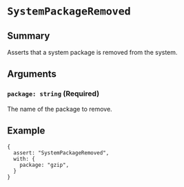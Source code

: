 # `SystemPackageRemoved`

## Summary

Asserts that a system package is removed from the system.

## Arguments

### `package: string` (Required)

The name of the package to remove.

## Example

```json5
{
  assert: "SystemPackageRemoved",
  with: {
    package: "gzip",
  }
}
```
